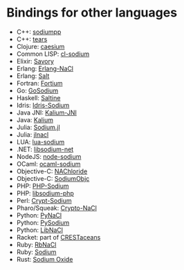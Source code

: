 # Bindings for other languages

* C++: [sodiumpp](https://github.com/rubendv/sodiumpp)
* C++: [tears](https://github.com/truenull/tears)
* Clojure: [caesium](https://github.com/lvh/caesium)
* Common LISP: [cl-sodium](https://github.com/orthecreedence/cl-sodium)
* Elixir: [Savory](https://github.com/electricFeel/savory)
* Erlang: [Erlang-NaCl](https://github.com/tonyg/erlang-nacl)
* Erlang: [Salt](https://github.com/freza/salt)
* Fortran: [Fortium](https://github.com/jshahbazi/fortium)
* Go: [GoSodium](https://github.com/jasonmccampbell/GoSodium)
* Haskell: [Saltine](https://github.com/tel/saltine)
* Idris: [Idris-Sodium](https://github.com/edwinb/sodium-idris)
* Java JNI: [Kalium-JNI](https://github.com/joshjdevl/kalium-jni)
* Java: [Kalium](https://github.com/abstractj/kalium)
* Julia: [Sodium.jl](https://github.com/amitmurthy/Sodium.jl)
* Julia: [jlnacl](https://github.com/thatch45/jlnacl)
* LUA: [lua-sodium](https://github.com/morfoh/lua-sodium)
* .NET: [libsodium-net](https://github.com/adamcaudill/libsodium-net)
* NodeJS: [node-sodium](https://github.com/paixaop/node-sodium)
* OCaml: [ocaml-sodium](https://github.com/dsheets/ocaml-sodium)
* Objective-C: [NAChloride](https://github.com/gabriel/NAChloride)
* Objective-C: [SodiumObjc](https://github.com/Tabbedout/SodiumObjc)
* PHP: [PHP-Sodium](https://github.com/alethia7/php-sodium)
* PHP: [libsodium-php](https://github.com/jedisct1/libsodium-php)
* Perl: [Crypt-Sodium](https://github.com/mgregoro/Crypt-Sodium)
* Pharo/Squeak: [Crypto-NaCl](http://www.eighty-twenty.org/index.cgi/tech/smalltalk/nacl-for-squeak-and-pharo-20130601.html)
* Python: [PyNaCl](https://github.com/dstufft/pynacl)
* Python: [PySodium](https://github.com/stef/pysodium)
* Python: [LibNaCl](https://github.com/saltstack/libnacl)
* Racket: part of [CRESTaceans](https://github.com/mgorlick/CRESTaceans/tree/master/bindings/libsodium)
* Ruby: [RbNaCl](https://github.com/cryptosphere/rbnacl)
* Ruby: [Sodium](https://github.com/stouset/sodium)
* Rust: [Sodium Oxide](https://github.com/dnaq/sodiumoxide)
